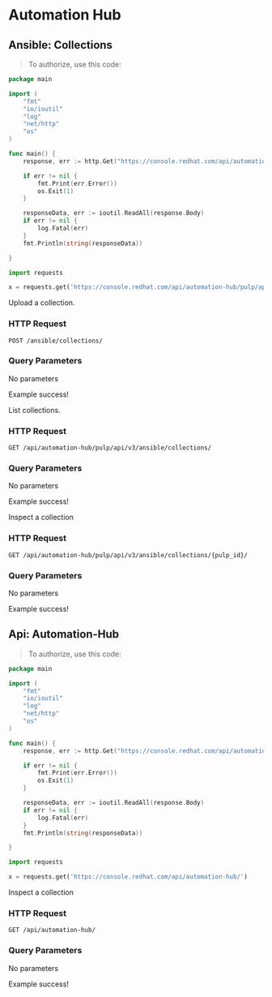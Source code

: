 # Automation Hub

## Ansible: Collections

> To authorize, use this code:

```go
package main

import (
    "fmt"
    "io/ioutil"
    "log"
    "net/http"
    "os"
)

func main() {
    response, err := http.Get("https://console.redhat.com/api/automation-hub/pulp/api/v3/ansible/collections/")

    if err != nil {
        fmt.Print(err.Error())
        os.Exit(1)
    }

    responseData, err := ioutil.ReadAll(response.Body)
    if err != nil {
        log.Fatal(err)
    }
    fmt.Println(string(responseData))

}
```

```python
import requests

x = requests.get('https://console.redhat.com/api/automation-hub/pulp/api/v3/ansible/collections/')
```

Upload a collection.

### HTTP Request

`POST /ansible/collections/`

### Query Parameters

No parameters

<aside class="success">
Example success!
</aside>

List collections.

### HTTP Request

`GET /api/automation-hub/pulp/api/v3/ansible/collections/`

### Query Parameters

No parameters

<aside class="success">
Example success!
</aside>

Inspect a collection

### HTTP Request

`GET /api/automation-hub/pulp/api/v3/ansible/collections/{pulp_id}/`

### Query Parameters

No parameters

<aside class="success">
Example success!
</aside>

## Api: Automation-Hub

> To authorize, use this code:

```go
package main

import (
    "fmt"
    "io/ioutil"
    "log"
    "net/http"
    "os"
)

func main() {
    response, err := http.Get("https://console.redhat.com/api/automation-hub/")

    if err != nil {
        fmt.Print(err.Error())
        os.Exit(1)
    }

    responseData, err := ioutil.ReadAll(response.Body)
    if err != nil {
        log.Fatal(err)
    }
    fmt.Println(string(responseData))

}
```

```python
import requests

x = requests.get('https://console.redhat.com/api/automation-hub/')
```

Inspect a collection

### HTTP Request

`GET /api/automation-hub/`

### Query Parameters

No parameters

<aside class="success">
Example success!
</aside>